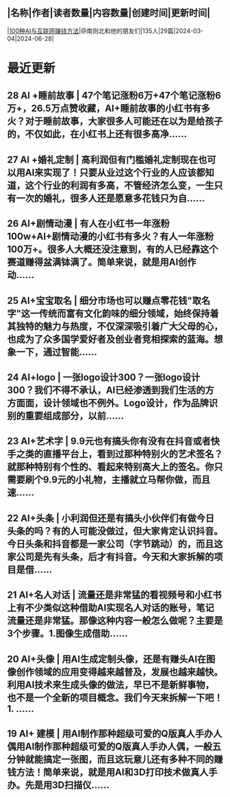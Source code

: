 |名称|作者|读者数量|内容数量|创建时间|更新时间|
---
|[100种AI与互联网赚钱方法](https://xiaobot.net/p/baiqi1920?refer=0b133df9-27dc-423b-8101-639049001c13)|@南则北和他的朋友们|135人|29篇|2024-03-04|2024-06-28|

# 最近更新
## 28 Al +睡前故事 | 47个笔记涨粉6万+47个笔记涨粉6万+，26.5万点赞收藏，AI+睡前故事的小红书有多火？对于睡前故事，大家很多人可能还在以为是给孩子的，不仅如此，在小红书上还有很多高净......
## 27 AI +婚礼定制 | 高利润但有门槛婚礼定制现在也可以用AI来实现了！只要从业过这个行业的人应该都知道，这个行业的利润有多高，不管经济怎么变，一生只有一次的婚礼，很多人还是愿意多花钱只为自......
## 26 AI+剧情动漫 | 有人在小红书一年涨粉100w+AI+剧情动漫的小红书有多火？有人一年涨粉100万+。很多人大概还没注意到，有的人已经靠这个赛道赚得盆满钵满了。简单来说，就是用AI创作动......
## 25 AI+宝宝取名 | 细分市场也可以赚点零花钱"取名字"这一传统而富有文化韵味的细分领域，始终保持着其独特的魅力与热度，不仅深深吸引着广大父母的心，也成为了众多国学爱好者及创业者竞相探索的蓝海。想象一下，通过智能......
## 24 AI+logo | 一张logo设计300？一张logo设计300？我们不得不承认，AI已经渗透到我们生活的方方面面，设计领域也不例外。Logo设计，作为品牌识别的重要组成部分，以前......
## 23 AI+艺术字 | 9.9元也有搞头你有没有在抖音或者快手之类的直播平台上，看到过那种特别火的艺术签名？就那种特别有个性的、看起来特别高大上的签名。你只需要刷个9.9元的小礼物，主播就立马帮你做，而且速......
## 22 AI+头条 | 小利润但还是有搞头小伙伴们有做今日头条的吗？有的人可能没做过，但大家肯定认识抖音。今日头条和抖音都是一家公司（字节跳动）的，而且这家公司是先有头条，后才有抖音。今天和大家拆解的项目是借......
## 21 AI+名人对话 | 流量还是非常猛的看视频号和小红书上有不少类似这种借助AI实现名人对话的账号，笔记流量还是非常猛。那像这种内容一般怎么做呢？主要是3个步骤。1.图像生成借助......
## 20 AI+头像 | 用AI生成定制头像，还是有赚头AI在图像创作领域的应用变得越来越普及，发展也越来越快。利用AI技术来生成头像的做法，早已不是新鲜事物，也不是一个全新的项目概念。我们今天来拆解一下吧！1. ......
## 19 AI+ 建模 | 用AI制作那种超级可爱的Q版真人手办人偶用AI制作那种超级可爱的Q版真人手办人偶，一般五分钟就能搞定一张图，而且这玩意儿还有多种不同的赚钱方法！简单来说，就是用AI和3D打印技术做真人手办。先是用3D扫描仪......

